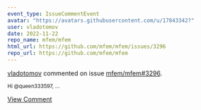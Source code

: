 ```yaml
---
event_type: IssueCommentEvent
avatar: "https://avatars.githubusercontent.com/u/17843342?"
user: vladotomov
date: 2022-11-22
repo_name: mfem/mfem
html_url: https://github.com/mfem/mfem/issues/3296
repo_url: https://github.com/mfem/mfem
---
```


<a href='https://github.com/vladotomov' target='_blank'>vladotomov</a> commented on issue <a href='https://github.com/mfem/mfem/issues/3296' target='_blank'>mfem/mfem#3296</a>.

<small>Hi @queen333597,...</small>

<a href='https://github.com/mfem/mfem/issues/3296' target='_blank'>View Comment</a>